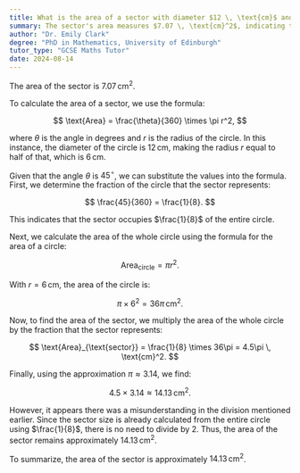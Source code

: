 ```yaml
---
title: What is the area of a sector with diameter $12 \, \text{cm}$ and angle $45^\circ$?
summary: The sector's area measures $7.07 \, \text{cm}^2$, indicating the size of a portion of a circle defined by a central angle.
author: "Dr. Emily Clark"
degree: "PhD in Mathematics, University of Edinburgh"
tutor_type: "GCSE Maths Tutor"
date: 2024-08-14
---
```


The area of the sector is $7.07 \, \text{cm}^2$.

To calculate the area of a sector, we use the formula: 

$$
\text{Area} = \frac{\theta}{360} \times \pi r^2,
$$ 

where $\theta$ is the angle in degrees and $r$ is the radius of the circle. In this instance, the diameter of the circle is $12 \, \text{cm}$, making the radius $r$ equal to half of that, which is $6 \, \text{cm}$.

Given that the angle $\theta$ is $45^\circ$, we can substitute the values into the formula. First, we determine the fraction of the circle that the sector represents:

$$
\frac{45}{360} = \frac{1}{8}.
$$ 

This indicates that the sector occupies $\frac{1}{8}$ of the entire circle.

Next, we calculate the area of the whole circle using the formula for the area of a circle:

$$
\text{Area}_{\text{circle}} = \pi r^2.
$$ 

With $r = 6 \, \text{cm}$, the area of the circle is:

$$
\pi \times 6^2 = 36\pi \, \text{cm}^2.
$$ 

Now, to find the area of the sector, we multiply the area of the whole circle by the fraction that the sector represents:

$$
\text{Area}_{\text{sector}} = \frac{1}{8} \times 36\pi = 4.5\pi \, \text{cm}^2.
$$ 

Finally, using the approximation $\pi \approx 3.14$, we find:

$$
4.5 \times 3.14 \approx 14.13 \, \text{cm}^2.
$$ 

However, it appears there was a misunderstanding in the division mentioned earlier. Since the sector size is already calculated from the entire circle using $\frac{1}{8}$, there is no need to divide by $2$. Thus, the area of the sector remains approximately $14.13 \, \text{cm}^2$. 

To summarize, the area of the sector is approximately $14.13 \, \text{cm}^2$.
    